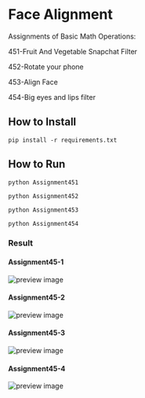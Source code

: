 # Face Alignment

Assignments of Basic Math Operations:

451-Fruit And Vegetable Snapchat Filter

452-Rotate your phone

453-Align Face

454-Big eyes and lips filter


## How to Install
````
pip install -r requirements.txt
````
## How to Run
````
python Assignment451

python Assignment452

python Assignment453

python Assignment454
````
### Result

#### Assignment45-1

![preview image](/OpenVtuber/Output/result_lip_eyes%20on%20fruit.jpg)

#### Assignment45-2

![preview image](/OpenVtuber/Output/result_rotatedFace.jpg)

#### Assignment45-3

![preview image](/OpenVtuber/Output/mrbean%20output.jpg)

#### Assignment45-4
![preview image](/OpenVtuber/Output/result_lip_eyes%20on%20face.jpg)
